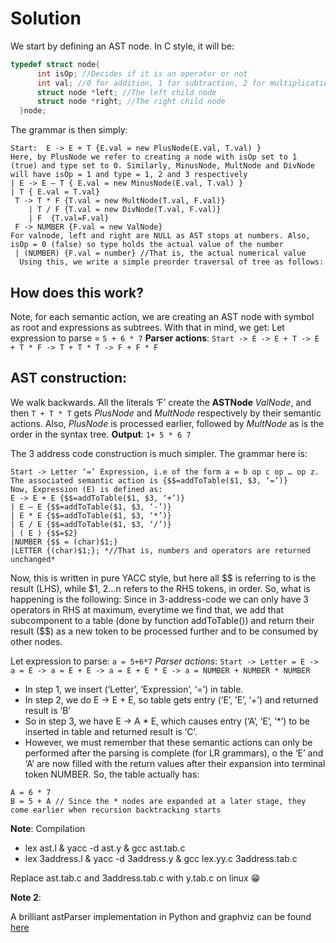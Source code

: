 # Solution
We start by defining an AST node. In C style, it will be:
```c
typedef struct node{
	  int isOp; //Decides if it is an operator or not
	  int val; //0 for addition, 1 for subtraction, 2 for multiplication and 3 for division, //however we consider it only if isOp = 1, else it holds the number
	  struct node *left; //The left child node
	  struct node *right; //The right child node
  }node;
```
The grammar is then simply:
```
Start:  E -> E + T {E.val = new PlusNode(E.val, T.val) }
Here, by PlusNode we refer to creating a node with isOp set to 1 (true) and type set to 0. Similarly, MinusNode, MultNode and DivNode will have isOp = 1 and type = 1, 2 and 3 respectively
| E -> E – T { E.val = new MinusNode(E.val, T.val) }
| T { E.val = T.val}
 T -> T * F {T.val = new MultNode(T.val, F.val)}
    | T / F {T.val = new DivNode(T.val, F.val)}  
    | F  {T.val=F.val} 
 F -> NUMBER {F.val = new ValNode}
For valnode, left and right are NULL as AST stops at numbers. Also, isOp = 0 (false) so type holds the actual value of the number 
 | (NUMBER) {F.val = number} //That is, the actual numerical value
  Using this, we write a simple preorder traversal of tree as follows:
```
## How does this work?
Note, for each semantic action, we are creating an AST node with symbol as root and expressions as subtrees. With that in mind, we get:
Let expression to parse = ```5 + 6 * 7``` 
**Parser actions**: ```Start -> E -> E + T -> E + T * F -> T + T * T -> F + F * F```
## AST construction:
We walk backwards. All the literals ‘F’ create the **ASTNode** *ValNode*, and then ```T + T * T``` gets *PlusNode* and *MultNode* respectively by their semantic actions. Also, *PlusNode* is processed earlier, followed by *MultNode* as is the order in the syntax tree.
**Output**: `1+ 5 * 6 7`

The 3 address code construction is much simpler. The grammar here is:
```
Start -> Letter ‘=’ Expression, i.e of the form a = b op c op … op z. The associated semantic action is {$$=addToTable($1, $3, ‘=’)} 
Now, Expression (E) is defined as: 
E -> E + E {$$=addToTable($1, $3, ‘+’)}
| E – E {$$=addToTable($1, $3, ‘-’)}
| E * E {$$=addToTable($1, $3, ‘*’)}
| E / E {$$=addToTable($1, $3, ‘/’)}
| ( E ) {$$=$2}
|NUMBER {$$ = (char)$1;} 
|LETTER {(char)$1;}; *//That is, numbers and operators are returned unchanged*
```
Now, this is written in pure YACC style, but here all $$ is referring to is the result (LHS), while $1, $2…$n refers to the RHS tokens, in order. So, what is happening is the following: Since in 3-address-code we can only have 3 operators in RHS at maximum, everytime we find that, we add that subcomponent to a table (done by function addToTable()) and return their result ($$) as a new token to be processed further and to be consumed by other nodes.

Let expression to parse: `a = 5+6*7` 
*Parser actions*: `Start -> Letter = E -> a = E -> a = E + E -> a = E + E * E -> a = NUMBER + NUMBER * NUMBER`

- In step 1, we insert (‘Letter’, ‘Expression’, ‘=’) in table.
- In step 2, we do E -> E + E, so table gets entry (‘E’, ’E’, ‘+’) and returned result is ‘B’
- So in step 3, we have E -> A * E, which causes entry (‘A’, ‘E’, ‘*’) to be inserted in table and returned result is ‘C’. 
- However, we must remember that these semantic actions can only be performed after the parsing is complete (for LR grammars), o the ‘E’ and ‘A’ are now filled with the return values after their expansion into terminal token NUMBER. So, the table actually has:
```
A = 6 * 7
B = 5 + A // Since the * nodes are expanded at a later stage, they come earlier when recursion backtracking starts
```
**Note**: Compilation
 - lex ast.l & yacc -d ast.y & gcc ast.tab.c  
-  lex 3address.l & yacc -d 3address.y & gcc lex.yy.c 3address.tab.c 

Replace ast.tab.c and 3address.tab.c with y.tab.c on linux 😁 

**Note 2**:

A brilliant astParser implementation in Python and graphviz can be found [here](https://github.com/rspivak/lsbasi/tree/master/part7/python)

